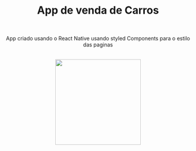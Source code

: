<h1 align='center'>App de venda de Carros</h1>
<br>
<p align='center'>App criado usando o React Native usando styled Components para o estilo das paginas</p>
<br>



 <div align = "center">
   <img align = "center" src = "./assets/appHome.gif" width = "230px">
   
</div>  
